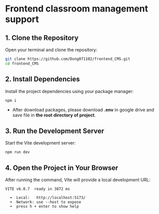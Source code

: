 # Frontend classroom management support
## 1. Clone the Repository
Open your terminal and clone the repository:
```sh
git clone https://github.com/Dong071102/frontend_CMS.git
cd frontend_CMS
```
## 2. Install Dependencies
Install the project dependencies using your package manager:
```sh
npm i
```
- After download packages, please download  **.env** in google drive and save file in **the root directory of project**.
## 3. Run the Development Server
Start the Vite development server:
```sh
npm run dev
```
## 4. Open the Project in Your Browser
After running the command, Vite will provide a local development URL:
```
VITE v6.0.7  ready in 3872 ms

  ➜  Local:   http://localhost:5173/
  ➜  Network: use --host to expose
  ➜  press h + enter to show help
```
